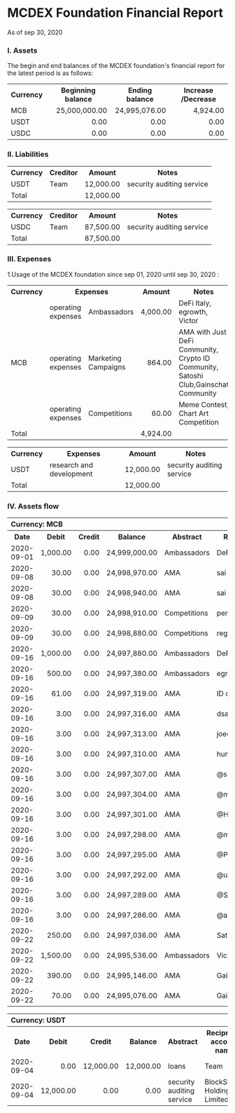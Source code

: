 # MCDEX Foundation Financial Report
As of sep 30, 2020
### I. Assets
The begin and end balances of the MCDEX foundation's financial report for the latest period is as follows:
<table>
    <tr>
        <th rowspan="1">Currency</th>
        <th>Beginning balance </th>
        <th>Ending balance</th>
        <th>Increase /Decrease</th>
    </tr>
    <tr>
        <td rowspan="1">MCB</td>
        <td align="right">25,000,000.00</td>
        <td align="right">24,995,076.00</td>
        <td align="right">4,924.00</td>
    </tr>
    <tr>
        <td rowspan="1">USDT</td>
         <td align="right">0.00</td>
        <td align="right">0.00</td>
        <td align="right">0.00</td>
    </tr>
    <tr>
        <td rowspan="1">USDC</td>
         <td align="right">0.00</td>
        <td align="right">0.00</td>
        <td align="right">0.00</td>
    </tr>
 </table>

### II. Liabilities
<table>
    <tr>
        <th rowspan="1">Currency</th>
        <th>Creditor </th>
        <th>Amount</th>
        <th>Notes </th>
    </tr>
    <tr>
        <td rowspan="1">USDT</td>
        <td>Team</td>
        <td align="right">12,000.00</td>
        <td align="right">security auditing service</td>
    </tr>
    <tr>
        <td rowspan="1">Total</td>
         <td align="right"> </td>
        <td align="right">12,000.00</td>
        <td align="right"> </td>
    </tr>
 </table>
<table>
    <tr>
        <th rowspan="1">Currency</th>
        <th>Creditor </th>
        <th>Amount</th>
        <th>Notes </th>
    </tr>
    <tr>
        <td rowspan="1">USDC</td>
        <td>Team</td>
        <td align="right">87,500.00</td>
        <td align="right">security auditing service</td>
    </tr>
    <tr>
        <td rowspan="1">Total</td>
         <td align="right"> </td>
        <td align="right">87,500.00</td>
        <td align="right"> </td>
    </tr>
 </table>

### III. Expenses 
1.Usage of the MCDEX foundation  since sep 01, 2020 until sep 30, 2020 :
<table>
    <tr>
        <th rowspan="1">Currency</th>
        <th colspan="2">Expenses </th>
        <th>Amount</th>
        <th>Notes</th>
    </tr>
    <tr>
        <td rowspan="3">MCB</td>
        <td>operating expenses</td>
        <td>Ambassadors</td>
        <td align="right">4,000.00</td>
        <td>DeFi Italy, egrowth, Victor</td>
    </tr>
    <tr>
        <td>operating expenses</td>
        <td>Marketing Campaigns</td>
        <td align="right">864.00</td>
        <td>AMA with Just DeFi Community, Crypto ID Community, Satoshi Club,Gainschat Community </td>
    </tr>
    <tr>
        <td>operating expenses</td>
        <td>Competitions</td>
        <td align="right">60.00</td>
        <td>Meme Contest, Chart Art Competition</td>
    </tr>
    <tr>
        <td rowspan="1">Total</td>
        <td>  </td>
        <td>  </td>
        <td align="right">4,924.00</td>
        <td>  </td>
    </tr>
 </table>
<table>
    <tr>
        <th rowspan="1">Currency</th>
        <th>Expenses </th>
        <th>Amount</th>
        <th>Notes</th>
    </tr>
    <tr>
        <td rowspan="1">USDT</td>
        <td>research and development</td>
        <td align="right">12,000.00</td>
        <td>security auditing service</td>
    </tr>
    <tr>
        <td rowspan="1">Total</td>
        <td>  </td>
        <td align="right">12,000.00</td>
        <td>  </td>
    </tr>
 </table>

### IV. Assets flow
<table>
    <tr>
        <th colspan="7" align="left">Currency: MCB</th>
    </tr> 
    <tr>
        <th rowspan="1">Date</th>
        <th>Debit </th>
        <th>Credit </th>
        <th>Balance</th>
        <th>Abstract</th>
        <th>Reciprocal account name </th>
        <th>Transaction Hash</th>
    </tr>
    <tr>
        <td rowspan="1">2020-09-01</td>
        <td align="right">1,000.00</td>
        <td align="right">0.00</td>
        <td align="right">24,999,000.00</td>
        <td> Ambassadors</td>
        <td> DeFi Italy </td>
        <td> <a href="https://etherscan.io/address/tx/0xe5fc4d4837f252a0a30c52d03e91e62b9c32c96eb493eca344bf15663f767626">0xe5fc******7626</a></td>
    </tr>
    <tr>
        <td rowspan="1">2020-09-08</td>
        <td align="right">30.00</td>
        <td align="right">0.00</td>
        <td align="right">24,998,970.00</td>
        <td> AMA  </td>
        <td> sai teja </td>
        <td> <a href="https://etherscan.io/address/tx/0x74e22fd1732a7410471bfd97857f2b64336e526eb8d0c6e1ebed26bcbda91233">0x74e2******1233</a>
        <br/>
        <a href="https://etherscan.io/address/tx/0x9a7b7cfbbe5882131f1f5303ea73b0ef1b2451732fb300fb96e98d4a717732f2">0x9a7b******32f2</a>
    </tr>
    <tr>
        <td rowspan="1">2020-09-08</td>
        <td align="right">30.00</td>
        <td align="right">0.00</td>
        <td align="right">24,998,940.00</td>
        <td> AMA  </td>
        <td> sai teja </td>
        <td> <a href="https://etherscan.io/address/tx/0x74e22fd1732a7410471bfd97857f2b64336e526eb8d0c6e1ebed26bcbda91233">0x74e2******1233</a>
        <br/>
        <a href="https://etherscan.io/address/tx/0x29c8a376a50f61981537da4e9d803274f10c8cdece51f511772a4878fbca334f">0x29c8******334f</a></td>
    </tr>
    <tr>
        <td rowspan="1">2020-09-09</td>
        <td align="right">30.00</td>
        <td align="right">0.00</td>
        <td align="right">24,998,910.00</td>
        <td> Competitions</td>
        <td> pemuda kuwojo </td>
        <td> <a href="https://etherscan.io/address/tx/0x428b2d4928fe8101bb14ad16644e2c8c6ce7710c8243ef3092c02de713b610c4">0x428b******10c4</a>
        <br/>
        <a href="https://etherscan.io/address/tx/0xaf830f4396858b058eb0e45d7d569a529b33e620cf7033f437993393b95fed60">0xaf83******ed60</a></td>
     </tr>
    <tr>
        <td rowspan="1">2020-09-09</td>
        <td align="right">30.00</td>
        <td align="right">0.00</td>
        <td align="right">24,998,880.00</td>
        <td> Competitions</td>
        <td> regin </td>
        <td> <a href="https://etherscan.io/address/tx/0x428b2d4928fe8101bb14ad16644e2c8c6ce7710c8243ef3092c02de713b610c4">0x428b******10c4</a>
        <br/>
        <a href="https://etherscan.io/address/tx/0x249a7578ba563d9e391aba7c25e4e8953c37f5c3edb17101abff74a2bcf7207f">0x249a******207f</a></td>
    </tr>
    <tr>
        <td rowspan="1">2020-09-16</td>
        <td align="right">1,000.00</td>
        <td align="right">0.00</td>
        <td align="right">24,997,880.00</td>
        <td> Ambassadors</td>
        <td> DeFi Italy </td>
        <td> <a href="https://etherscan.io/address/tx/0x7b142e26d6569833dc2c4499fcdf6a5365981d2b614daf753059170e2e8c2ef9">0x7b14******2ef9</a>
        <br/>
        <a href="https://etherscan.io/address/tx/0xb728bf00e85fd6907701a42b1802bc96dc964a5ad5a5978fe5f69669459a4038">0xb728******4038</a></td>
    </tr>
        <tr>
        <td rowspan="1">2020-09-16</td>
        <td align="right">500.00</td>
        <td align="right">0.00</td>
        <td align="right">24,997,380.00</td>
        <td> Ambassadors </td>
        <td> egrowth </td>
        <td> <a href="https://etherscan.io/address/tx/0x7b142e26d6569833dc2c4499fcdf6a5365981d2b614daf753059170e2e8c2ef9">0x7b14******2ef9</a>
        <br/>
        <a href="https://etherscan.io/address/tx/0xb728bf00e85fd6907701a42b1802bc96dc964a5ad5a5978fe5f69669459a4038">0xb728******4038</a></td>
    </tr>
        <tr>
        <td rowspan="1">2020-09-16</td>
        <td align="right">61.00</td>
        <td align="right">0.00</td>
        <td align="right">24,997,319.00</td>
        <td> AMA</td>
        <td> ID crypto </td>
        <td> <a href="https://etherscan.io/address/tx/0x7b142e26d6569833dc2c4499fcdf6a5365981d2b614daf753059170e2e8c2ef9">0x7b14******2ef9</a>
        <br/>
        <a href="https://etherscan.io/address/tx/0xb728bf00e85fd6907701a42b1802bc96dc964a5ad5a5978fe5f69669459a4038">0xb728******4038</a></td>
    </tr>
    <tr>
        <td rowspan="1">2020-09-16</td>
        <td align="right">3.00</td>
        <td align="right">0.00</td>
        <td align="right">24,997,316.00</td>
        <td> AMA</td>
        <td> dsave799@gmail.com </td>
        <td> <a href="https://etherscan.io/address/tx/0x7b142e26d6569833dc2c4499fcdf6a5365981d2b614daf753059170e2e8c2ef9">0x7b14******2ef9</a>
        <br/>
        <a href="https://etherscan.io/address/tx/0xb728bf00e85fd6907701a42b1802bc96dc964a5ad5a5978fe5f69669459a4038">0xb728******4038</a></td>
    </tr>
    <tr>
        <td rowspan="1">2020-09-16</td>
        <td align="right">3.00</td>
        <td align="right">0.00</td>
        <td align="right">24,997,313.00</td>
        <td> AMA</td>
        <td> joecell940@gmail.com </td>
        <td> <a href="https://etherscan.io/address/tx/0x7b142e26d6569833dc2c4499fcdf6a5365981d2b614daf753059170e2e8c2ef9">0x7b14******2ef9</a>
        <br/>
        <a href="https://etherscan.io/address/tx/0xb728bf00e85fd6907701a42b1802bc96dc964a5ad5a5978fe5f69669459a4038">0xb728******4038</a></td>
    </tr>
    <tr>
        <td rowspan="1">2020-09-16</td>
        <td align="right">3.00</td>
        <td align="right">0.00</td>
        <td align="right">24,997,310.00</td>
        <td> AMA</td>
        <td> huntergamers111@gmail.com </td>
        <td> <a href="https://etherscan.io/address/tx/0x7b142e26d6569833dc2c4499fcdf6a5365981d2b614daf753059170e2e8c2ef9">0x7b14******2ef9</a>
        <br/>
        <a href="https://etherscan.io/address/tx/0xb728bf00e85fd6907701a42b1802bc96dc964a5ad5a5978fe5f69669459a4038">0xb728******4038</a></td>
    </tr>
    <tr>
        <td rowspan="1">2020-09-16</td>
        <td align="right">3.00</td>
        <td align="right">0.00</td>
        <td align="right">24,997,307.00</td>
        <td> AMA</td>
        <td> @sridhar_naini </td>
        <td> <a href="https://etherscan.io/address/tx/0x7b142e26d6569833dc2c4499fcdf6a5365981d2b614daf753059170e2e8c2ef9">0x7b14******2ef9</a>
        <br/>
        <a href="https://etherscan.io/address/tx/0xb728bf00e85fd6907701a42b1802bc96dc964a5ad5a5978fe5f69669459a4038">0xb728******4038</a></td>
    </tr>
    <tr>
        <td rowspan="1">2020-09-16</td>
        <td align="right">3.00</td>
        <td align="right">0.00</td>
        <td align="right">24,997,304.00</td>
        <td> AMA</td>
        <td> @mylhe </td>
        <td> <a href="https://etherscan.io/address/tx/0x7b142e26d6569833dc2c4499fcdf6a5365981d2b614daf753059170e2e8c2ef9">0x7b14******2ef9</a>
        <br/>
        <a href="https://etherscan.io/address/tx/0xb728bf00e85fd6907701a42b1802bc96dc964a5ad5a5978fe5f69669459a4038">0xb728******4038</a></td>
    </tr>
    <tr>
        <td rowspan="1">2020-09-16</td>
        <td align="right">3.00</td>
        <td align="right">0.00</td>
        <td align="right">24,997,301.00</td>
        <td> AMA</td>
        <td> @Hendrasico </td>
        <td> <a href="https://etherscan.io/address/tx/0x7b142e26d6569833dc2c4499fcdf6a5365981d2b614daf753059170e2e8c2ef9">0x7b14******2ef9</a>
        <br/>
        <a href="https://etherscan.io/address/tx/0xb728bf00e85fd6907701a42b1802bc96dc964a5ad5a5978fe5f69669459a4038">0xb728******4038</a></td>
    </tr>
    <tr>
        <td rowspan="1">2020-09-16</td>
        <td align="right">3.00</td>
        <td align="right">0.00</td>
        <td align="right">24,997,298.00</td>
        <td> AMA</td>
        <td> @mdsuhag </td>
        <td> <a href="https://etherscan.io/address/tx/0x7b142e26d6569833dc2c4499fcdf6a5365981d2b614daf753059170e2e8c2ef9">0x7b14******2ef9</a>
        <br/>
        <a href="https://etherscan.io/address/tx/0xb728bf00e85fd6907701a42b1802bc96dc964a5ad5a5978fe5f69669459a4038">0xb728******4038</a></td>
    </tr>
    <tr>
        <td rowspan="1">2020-09-16</td>
        <td align="right">3.00</td>
        <td align="right">0.00</td>
        <td align="right">24,997,295.00</td>
        <td> AMA</td>
        <td> @Pohng </td>
        <td> <a href="https://etherscan.io/address/tx/0x7b142e26d6569833dc2c4499fcdf6a5365981d2b614daf753059170e2e8c2ef9">0x7b14******2ef9</a>
        <br/>
        <a href="https://etherscan.io/address/tx/0xb728bf00e85fd6907701a42b1802bc96dc964a5ad5a5978fe5f69669459a4038">0xb728******4038</a></td>
    </tr>
    <tr>
        <td rowspan="1">2020-09-16</td>
        <td align="right">3.00</td>
        <td align="right">0.00</td>
        <td align="right">24,997,292.00</td>
        <td> AMA</td>
        <td> @uamos </td>
        <td> <a href="https://etherscan.io/address/tx/0x7b142e26d6569833dc2c4499fcdf6a5365981d2b614daf753059170e2e8c2ef9">0x7b14******2ef9</a>
        <br/>
        <a href="https://etherscan.io/address/tx/0xb728bf00e85fd6907701a42b1802bc96dc964a5ad5a5978fe5f69669459a4038">0xb728******4038</a></td>
    </tr>
    <tr>
        <td rowspan="1">2020-09-16</td>
        <td align="right">3.00</td>
        <td align="right">0.00</td>
        <td align="right">24,997,289.00</td>
        <td> AMA</td>
        <td> @Saragi </td>
        <td> <a href="https://etherscan.io/address/tx/0x7b142e26d6569833dc2c4499fcdf6a5365981d2b614daf753059170e2e8c2ef9">0x7b14******2ef9</a>
        <br/>
        <a href="https://etherscan.io/address/tx/0xb728bf00e85fd6907701a42b1802bc96dc964a5ad5a5978fe5f69669459a4038">0xb728******4038</a></td>
    </tr>
    <tr>
        <td rowspan="1">2020-09-16</td>
        <td align="right">3.00</td>
        <td align="right">0.00</td>
        <td align="right">24,997,286.00</td>
        <td> AMA</td>
        <td> @adito_007 </td>
        <td> <a href="https://etherscan.io/address/tx/0x7b142e26d6569833dc2c4499fcdf6a5365981d2b614daf753059170e2e8c2ef9">0x7b14******2ef9</a>
        <br/>
        <a href="https://etherscan.io/address/tx/0xb728bf00e85fd6907701a42b1802bc96dc964a5ad5a5978fe5f69669459a4038">0xb728******4038</a></td>
    </tr>
    <tr>
        <td rowspan="1">2020-09-22</td>
        <td align="right">250.00</td>
        <td align="right">0.00</td>
        <td align="right">24,997,036.00</td>
        <td> AMA </td>
        <td> Satoshi Club </td>
        <td> <a href="https://etherscan.io/address/tx/0x70d38f0423139c2cbfe5a3016ade25017c0208db9f144e0de0062a10e200560a">0x70d3******560a</a>
        <br/>
        <a href="https://etherscan.io/address/tx/0x017e1e0a18a48df823e02a0858c8d14fbeaa336558ec4f4564a3411f7526c982">0x017e******c982</a></td>
    </tr>
    <tr>
        <td rowspan="1">2020-09-22</td>
        <td align="right">1,500.00</td>
        <td align="right">0.00</td>
        <td align="right">24,995,536.00</td>
        <td> Ambassadors </td>
        <td> Victor </td>
        <td> <a href="https://etherscan.io/address/tx/0x70d38f0423139c2cbfe5a3016ade25017c0208db9f144e0de0062a10e200560a">0x70d3******560a</a>
        <br/>
        <a href="https://etherscan.io/address/tx/0x017e1e0a18a48df823e02a0858c8d14fbeaa336558ec4f4564a3411f7526c982">0x017e******c982</a></td>
    </tr>
    <tr>
        <td rowspan="1">2020-09-22</td>
        <td align="right">390.00</td>
        <td align="right">0.00</td>
        <td align="right">24,995,146.00</td>
        <td> AMA </td>
        <td> Gainschat</td>
        <td> <a href="https://etherscan.io/address/tx/0x70d38f0423139c2cbfe5a3016ade25017c0208db9f144e0de0062a10e200560a">0x70d3******560a</a>
        <br/>
        <a href="https://etherscan.io/address/tx/0x017e1e0a18a48df823e02a0858c8d14fbeaa336558ec4f4564a3411f7526c982">0x017e******c982</a></td>
    </tr>
    <tr>
        <td rowspan="1">2020-09-22</td>
        <td align="right">70.00</td>
        <td align="right">0.00</td>
        <td align="right">24,995,076.00</td>
        <td> AMA </td>
        <td>  Gainschat </td>
        <td> <a href="https://etherscan.io/address/tx/0x70d38f0423139c2cbfe5a3016ade25017c0208db9f144e0de0062a10e200560a">0x70d3******560a</a>
        <br/>
        <a href="https://etherscan.io/address/tx/0x017e1e0a18a48df823e02a0858c8d14fbeaa336558ec4f4564a3411f7526c982">0x017e******c982</a></td>
    </tr>
    </table>

<table>
    <tr>
        <th colspan="7" align="left">Currency: USDT</th>
    </tr> 
    <tr>
        <th rowspan="1">Date</th>
        <th>Debit </th>
        <th>Credit </th>
        <th>Balance</th>
        <th>Abstract</th>
        <th>Reciprocal account name </th>
        <th>Transaction Hash</th>
    </tr>
    <tr>
        <td rowspan="1">2020-09-04</td>
        <td align="right">0.00</td>
        <td align="right">12,000.00</td>
        <td align="right">12,000.00</td>
        <td> loans</td>
        <td> Team </td>
        <td> <a href="https://etherscan.io/address/tx/0xf237bdf70c9684e06b0f354896dabefb2ed0097210b94679524a643e1fcb30cd">0xf237******30cd</a></td>
    </tr>
    <tr>
        <td rowspan="1">2020-09-04</td>
        <td align="right">12,000.00</td>
        <td align="right">0.00</td>
        <td align="right">0.00</td>
        <td> security auditing service</td>
        <td> BlockSentry Holdings Limited </td>
        <td> <a href="https://etherscan.io/address/tx/0x103eb3448d35ae6fb7706ba841dd3e754a5bdf16022ecf46dff1740a90c25a0d">0x103e******5a0d</a></td>
    </tr>
    </table>
